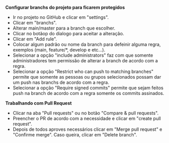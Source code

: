 **Configurar branchs do projeto para ficarem protegidos**
<ul>
<li>Ir no projeto no GitHub e clicar em "settings".</li>
<li>Clicar em "branchs".</li>
<li>Alterar main/master para a branch que escolher.</li>
<li>Clicar no botãop do dialogo para aceitar a alteração.</li>
<li>Clicar em "Add rule".</li>
<li>Colocar algum padrão ou nome da branch para defeinir alguma regra, exemplos (main, feature/*, develop e etc...).</li>
<li>Selecionar a opção "include administrators" faz com que somente administradores tem permissão de alterar a branch de acordo com a regra.</li>
<li>Selecionar a opção "Restrict who can push to matching branches" permite que somente as pessoas ou grupos selecionados possam dar um push nas branchs de acordo com a regra.</li>
<li>Selecionar a opção "Require signed commits" permite que sejam feitos push na branch de acordo com a regra somente os commits assinados.</li>
</ul>

**Trabalhando com Pull Request**

<ul>
<li>Clicar na aba "Pull requests" ou no botão "Compare & pull requests".</li>
<li>Preencher o PR de acordo com a necessidade e clicar em "create pull request".</li>
<li>Depois de todos aproves necessários clicar em "Merge pull request" e "Confirme merge". Caso queira, clicar em "Delete branch".</li>
</ul>